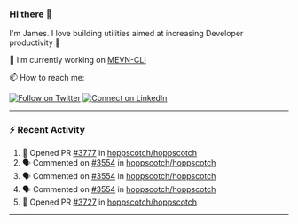 ### Hi there 👋

I'm James. I love building utilities aimed at increasing Developer productivity :raised_hands: 

🔭 I’m currently working on [MEVN-CLI](https://github.com/madlabsinc/mevn-cli)

📫 How to reach me:

[![Follow on Twitter](https://img.shields.io/badge/--twitter?label=Twitter&logo=Twitter&style=social)](https://twitter.com/james_madhacks) [![Connect on LinkedIn](https://img.shields.io/badge/--linkedin?label=LinkedIn&logo=LinkedIn&style=social)](https://www.linkedin.com/in/jamesgeorge007)

---

### :zap: Recent Activity

<!--START_SECTION:activity-->
1. 💪 Opened PR [#3777](https://github.com/hoppscotch/hoppscotch/pull/3777) in [hoppscotch/hoppscotch](https://github.com/hoppscotch/hoppscotch)
2. 🗣 Commented on [#3554](https://github.com/hoppscotch/hoppscotch/issues/3554#issuecomment-1903553794) in [hoppscotch/hoppscotch](https://github.com/hoppscotch/hoppscotch)
3. 🗣 Commented on [#3554](https://github.com/hoppscotch/hoppscotch/issues/3554#issuecomment-1899003863) in [hoppscotch/hoppscotch](https://github.com/hoppscotch/hoppscotch)
4. 🗣 Commented on [#3554](https://github.com/hoppscotch/hoppscotch/issues/3554#issuecomment-1898000510) in [hoppscotch/hoppscotch](https://github.com/hoppscotch/hoppscotch)
5. 💪 Opened PR [#3727](https://github.com/hoppscotch/hoppscotch/pull/3727) in [hoppscotch/hoppscotch](https://github.com/hoppscotch/hoppscotch)
<!--END_SECTION:activity-->

---

<!--
**jamesgeorge007/jamesgeorge007** is a ✨ _special_ ✨ repository because its `README.md` (this file) appears on your GitHub profile.

Here are some ideas to get you started:

- 🌱 I’m currently learning ...
- 👯 I’m looking to collaborate on ...
- 🤔 I’m looking for help with ...
- 💬 Ask me about ...
- 😄 Pronouns: ...
- ⚡ Fun fact: ...
-->
